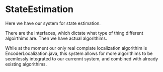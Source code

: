 # StateEstimation

Here we have our system for state estimation.

There are the interfaces, which dictate what type of thing different algoirthims are. Then we have actual algorithims.

While at the moment our only real complate localization algorithim is EncoderLocalization.java, this system allows for more algorithims to be seemlessly integrated to our currennt system, and combined with already existing algorithims.
